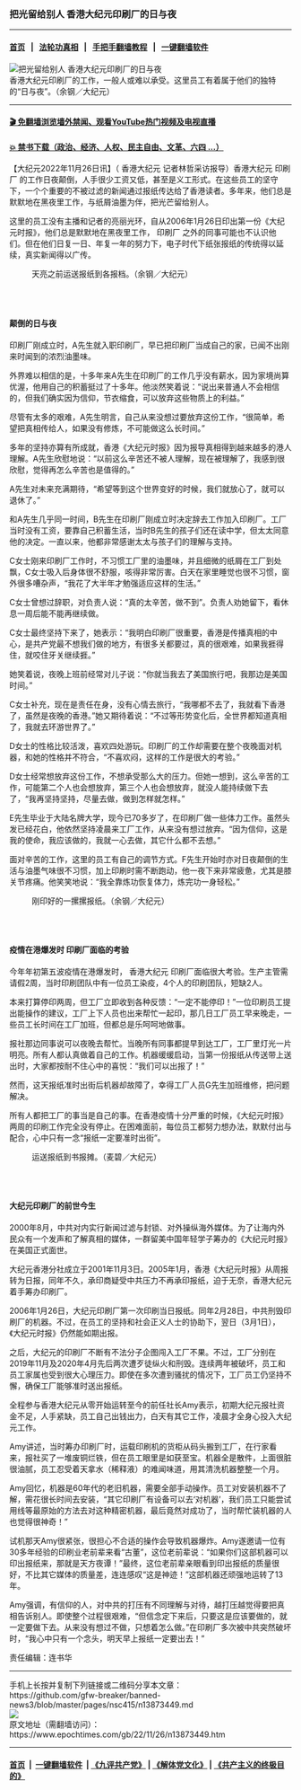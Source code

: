 ### 把光留给别人 香港大纪元印刷厂的日与夜
------------------------

#### [首页](https://github.com/gfw-breaker/banned-news3/blob/master/README.md) &nbsp;&nbsp;|&nbsp;&nbsp; [法轮功真相](https://github.com/begood0513/basic/blob/master/README.md)  &nbsp;&nbsp;|&nbsp;&nbsp; [手把手翻墙教程](https://github.com/gfw-breaker/guides/wiki)  &nbsp;&nbsp;|&nbsp;&nbsp; [一键翻墙软件](https://github.com/gfw-breaker/nogfw/blob/master/README.md)  



<div><img alt="把光留给别人 香港大纪元印刷厂的日与夜" class="attachment-djy_600_400 size-djy_600_400 wp-post-image" src="https://i.epochtimes.com/assets/uploads/2022/11/id13873462-DSC09978-600x400.jpg"/>
<div class="caption">
 香港大纪元印刷厂的工作，一般人或难以承受。这里员工有着属于他们的独特的“日与夜”。（余钢／大纪元）
</div></div><hr/>

#### [ 🎬  免翻墙浏览墙外禁闻、观看YouTube热门视频及电视直播](https://github.com/gfw-breaker/HelloWorld)

#### [ 💥  禁书下载（政治、经济、人权、民主自由、文革、六四 ...）](https://github.com/gfw-breaker/books/blob/master/README.md)

<div><p>
 【大纪元2022年11月26日讯】（
 <ok href="https://www.epochtimes.com/gb/tag/%E9%A6%99%E6%B8%AF%E5%A4%A7%E7%BA%AA%E5%85%83.html">
  香港大纪元
 </ok>
 记者林哲采访报导）香港大纪元
 <ok href="https://www.epochtimes.com/gb/tag/%E5%8D%B0%E5%88%B7%E5%8E%82.html">
  印刷厂
 </ok>
 的工作日夜颠倒，人手很少工资又低，甚至是义工形式。在这些员工的坚守下，一个个重要的不被过滤的新闻通过报纸传达给了香港读者。多年来，他们总是默默地在黑夜里工作，与纸屑油墨为伴，把光芒留给别人。
</p>
<p>
 这里的员工没有主播和记者的亮丽光环，自从2006年1月26日印出第一份《大纪元时报》，他们总是默默地在黑夜里工作，
 <ok href="https://www.epochtimes.com/gb/tag/%E5%8D%B0%E5%88%B7%E5%8E%82.html">
  印刷厂
 </ok>
 之外的同事可能也不认识他们。但在他们日复一日、年复一年的努力下，电子时代下纸张报纸的传统得以延续，真实新闻得以广传。
</p>
<figure aria-describedby="caption-attachment-13873468" class="wp-caption aligncenter" id="attachment_13873468" style="width: 600px">
 <ok href="https://i.epochtimes.com/assets/uploads/2022/11/id13873468-DSC09922-e1669442762909.jpg" target="_blank">
  <img alt="" class="size-large wp-image-13873468" src="https://i.epochtimes.com/assets/uploads/2022/11/id13873468-DSC09922-600x400.jpg"/>
 </ok>
 <br/><figcaption class="wp-caption-text" id="caption-attachment-13873468">
  天亮之前运送报纸到各报档。（余钢／大纪元）
 </figcaption><br/>
</figure><br/>
<h4>
 颠倒的日与夜
</h4>
<p>
 印刷厂刚成立时，A先生就入职印刷厂，早已把印刷厂当成自己的家，已闻不出刚来时闻到的浓烈油墨味。
</p>
<p>
 外界难以相信的是，十多年来A先生在印刷厂的工作几乎没有薪水，因为家境尚算优渥，他用自己的积蓄挺过了十多年。他淡然笑着说：“说出来普通人不会相信的，但我们确实因为信仰，节衣缩食，可以放弃这些物质上的利益。”
</p>
<p>
 尽管有太多的艰难，A先生明言，自己从来没想过要放弃这份工作，“很简单，希望把真相传给人，如果没有修炼，不可能做这么长时间。”
</p>
<p>
 多年的坚持亦算有所成就，香港《大纪元时报》因为报导真相得到越来越多的港人理解。A先生欣慰地说：“以前这么辛苦还不被人理解，现在被理解了，我感到很欣慰，觉得再怎么辛苦也是值得的。”
</p>
<p>
 A先生对未来充满期待，“希望等到这个世界变好的时候，我们就放心了，就可以退休了。”
</p>
<p>
 和A先生几乎同一时间，B先生在印刷厂刚成立时决定辞去工作加入印刷厂。工厂当时没有工资，要靠自己积蓄生活，当时B先生的孩子们还在读中学，但太太同意他的决定。一直以来，他都非常感谢太太与孩子们的理解与支持。
</p>
<p>
 C女士刚来印刷厂工作时，不习惯工厂里的油墨味，并且细微的纸屑在工厂到处飘，C女士吸入后身体很不舒服，咳得非常厉害。白天在家里睡觉也很不习惯，窗外很多嘈杂声，“我花了大半年才勉强适应这样的生活。”
</p>
<p>
 C女士曾想过辞职，对负责人说：“真的太辛苦，做不到”。负责人劝她留下，看休息一周后能不能再继续做。
</p>
<p>
 C女士最终坚持下来了，她表示：“我明白印刷厂很重要，香港是传播真相的中心，是共产党最不想我们做的地方，有很多关都要过，真的很艰难，如果我捱得住，就咬住牙关继续捱。”
</p>
<p>
 她笑着说，夜晚上班前经常对儿子说：“你就当我去了美国旅行吧，我那边是美国时间。”
</p>
<p>
 C女士补充，现在是责任在身，没有心情去旅行，“我哪都不去了，我就看下香港了，虽然是夜晚的香港。”她又期待着说：“不过等形势变化后，全世界都知道真相了，我就去环游世界了。”
</p>
<p>
 D女士的性格比较活泼，喜欢四处游玩。印刷厂的工作却需要在整个夜晚面对机器，和她的性格并不符合，“不喜欢闷，这样的工作是很大的考验。”
</p>
<p>
 D女士经常想放弃这份工作，不想承受那么大的压力。但她一想到，这么辛苦的工作，可能第二个人也会想放弃，第三个人也会想放弃，就没人能持续做下去了，“我再坚持坚持，尽量去做，做到怎样就怎样。”
</p>
<p>
 E先生毕业于大陆名牌大学，现今已70多岁了，在印刷厂做一些体力工作。虽然头发已经花白，他依然坚持凌晨来工厂工作，从来没有想过放弃。“因为信仰，这是我的使命，我应该做的，我就一心去做，其它什么都不去想。”
</p>
<p>
 面对辛苦的工作，这里的员工有自己的调节方式。F先生开始时亦对日夜颠倒的生活与油墨气味很不习惯，加上印刷时需不断跑动，他一夜下来非常疲惫，尤其是膝关节疼痛。他笑笑地说：“我全靠炼功恢复体力，炼完功一身轻松。”
</p>
<figure aria-describedby="caption-attachment-13873470" class="wp-caption aligncenter" id="attachment_13873470" style="width: 600px">
 <ok href="https://i.epochtimes.com/assets/uploads/2022/11/id13873470-DSC09910-e1669443059229.jpg" target="_blank">
  <img alt="" class="size-large wp-image-13873470" src="https://i.epochtimes.com/assets/uploads/2022/11/id13873470-DSC09910-600x400.jpg"/>
 </ok>
 <br/><figcaption class="wp-caption-text" id="caption-attachment-13873470">
  刚印好的一摞摞报纸。（余钢／大纪元）
 </figcaption><br/>
</figure><br/>
<h4>
 疫情在港爆发时 印刷厂面临的考验
</h4>
<p>
 今年年初第五波疫情在港爆发时，
 <ok href="https://www.epochtimes.com/gb/tag/%E9%A6%99%E6%B8%AF%E5%A4%A7%E7%BA%AA%E5%85%83.html">
  香港大纪元
 </ok>
 印刷厂面临很大考验。生产主管需请假2周，当时印刷团队中有一位员工染疫，4个人的印刷团队，短缺2人。
</p>
<p>
 本来打算停印两周，但工厂立即收到各种反馈：“一定不能停印！”一位印刷员工提出能操作的建议，工厂上下人员也出来帮忙一起印，那几日工厂员工早来晚走，一些员工长时间在工厂加班，但都总是乐呵呵地做事。
</p>
<p>
 报社那边同事说可以夜晚去帮忙。当晚所有同事都提早到达工厂，工厂里灯光一片明亮。所有人都认真做着自己的工作。机器缓缓启动，当第一份报纸从传送带上送出时，大家都按耐不住心中的喜悦：“我们可以出报了！”
</p>
<p>
 然而，这天报纸准时出街后机器却故障了，幸得工厂人员G先生加班维修，把问题解决。
</p>
<p>
 所有人都把工厂的事当是自己的事。在香港疫情十分严重的时候，《大纪元时报》两周的印刷工作完全没有停止。在困难面前，每位员工都努力想办法，默默付出与配合，心中只有一念“报纸一定要准时出街”。
</p>
<figure aria-describedby="caption-attachment-13873471" class="wp-caption aligncenter" id="attachment_13873471" style="width: 600px">
 <ok href="https://i.epochtimes.com/assets/uploads/2022/11/id13873471-DSC7115-e1669443190668.jpg" target="_blank">
  <img alt="" class="size-large wp-image-13873471" src="https://i.epochtimes.com/assets/uploads/2022/11/id13873471-DSC7115-600x400.jpg"/>
 </ok>
 <br/><figcaption class="wp-caption-text" id="caption-attachment-13873471">
  运送报纸到书报摊。（麦碧／大纪元）
 </figcaption><br/>
</figure><br/>
<h4>
 大纪元印刷厂的前世今生
</h4>
<p>
 2000年8月，中共对内实行新闻过滤与封锁、对外操纵海外媒体。为了让海内外民众有一个发声和了解真相的媒体，一群留美中国年轻学子筹办的《大纪元时报》在美国正式面世。
</p>
<p>
 大纪元香港分社成立于2001年11月3日。2005年1月，香港《大纪元时报》从周报转为日报，同年不久，承印商疑受中共压力不再承印报纸，迫于无奈，香港大纪元着手筹办印刷厂。
</p>
<p>
 2006年1月26日，大纪元印刷厂第一次印刷当日报纸。同年2月28日，中共刑毁印刷厂的机器。不过，在员工的坚持和社会正义人士的协助下，翌日（3月1日），《大纪元时报》仍然能如期出报。
</p>
<p>
 之后，大纪元的印刷厂不断有不法分子企图闯入工厂不果。不过，工厂分别在2019年11月及2020年4月先后两次遭歹徒纵火和刑毁。连续两年被破坏，员工和员工家属也受到很大心理压力。即使在多次遭到骚扰的情况下，工厂员工仍坚持不懈，确保工厂能够准时送出报纸。
</p>
<p>
 全程参与香港大纪元从零开始运转至今的前任社长Amy表示，初期大纪元报社资金不足，人手紧缺，员工自己出钱出力，白天有其它工作，凌晨才全身心投入大纪元工作。
</p>
<p>
 Amy讲述，当时筹办印刷厂时，运载印刷机的货柜从码头搬到工厂，在行家看来，报社买了一堆废铜烂铁，但在员工眼里是如获至宝。机器全是散件，上面很脏很油腻，员工忍受着天拿水（稀释液）的难闻味道，用其清洗机器整整一个月。
</p>
<p>
 Amy回忆，机器是60年代的老旧机器，需要全部手动操作。员工对安装机器不了解，需花很长时间去安装，“其它印刷厂有设备可以去‘对机器’，我们员工只能尝试用线等最原始的方法去对这种精密机器，最后竟然对成功了，当时帮忙装机器的人也觉得很神奇！”
</p>
<p>
 试机那天Amy很紧张，很担心不合适的操作会导致机器爆炸。Amy遂邀请一位有30多年经验的印刷业老前辈来看“古董”，这位老前辈说：“如果你们这部机器可以印出报纸来，那就是天方夜谭！”最终，这位老前辈亲眼看到印出报纸的质量很好，不比其它媒体的质量差，连连感叹“这是神迹！”这部机器还顽强地运转了13年。
</p>
<p>
 Amy强调，有信仰的人，对中共的打压有不同理解与对待，越打压越觉得要把真相告诉别人。即使整个过程很艰难，“但信念定下来后，只要这是应该要做的，就一定要做下去。从来没有想过不做，只想着怎么做。”在印刷厂多次被中共突然破坏时，“我心中只有一个念头，明天早上报纸一定要出去！”
</p>
<p>
 责任编辑：连书华
</p>
</div>
<hr/>
手机上长按并复制下列链接或二维码分享本文章：<br/>
https://github.com/gfw-breaker/banned-news3/blob/master/pages/nsc415/n13873449.md <br/>
<a href='https://github.com/gfw-breaker/banned-news3/blob/master/pages/nsc415/n13873449.md'><img src='https://github.com/gfw-breaker/banned-news3/blob/master/pages/nsc415/n13873449.md.png'/></a> <br/>
原文地址（需翻墙访问）：https://www.epochtimes.com/gb/22/11/26/n13873449.htm


------------------------
#### [首页](https://github.com/gfw-breaker/banned-news3/blob/master/README.md) &nbsp;|&nbsp; [一键翻墙软件](https://github.com/gfw-breaker/nogfw/blob/master/README.md) &nbsp;| [《九评共产党》](https://github.com/gfw-breaker/9ping.md/blob/master/README.md#九评之一评共产党是什么) | [《解体党文化》](https://github.com/gfw-breaker/jtdwh.md/blob/master/README.md) | [《共产主义的终极目的》](https://github.com/gfw-breaker/gczydzjmd.md/blob/master/README.md)


<img src='http://gfw-breaker.win/banned-news3/pages/nsc415/n13873449.md' width='0px' height='0px'/>